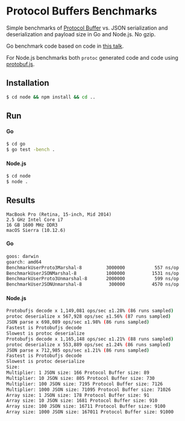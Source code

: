 # Protocol Buffers Benchmarks

Simple benchmarks of [Protocol Buffer](https://developers.google.com/protocol-buffers) vs. JSON serialization and deserialization and payload size in Go and Node.js. No gzip.

Go benchmark code based on code in [this talk](https://www.youtube.com/watch?v=27swR9HACWU).

For Node.js benchmarks both `protoc` generated code and code using [protobuf.js](https://github.com/dcodeIO/ProtoBuf.js/).

## Installation

```sh
$ cd node && npm install && cd ..
```

## Run

#### Go

```sh
$ cd go
$ go test -bench .
```

#### Node.js

```sh
$ cd node
$ node .
```

## Results

```
MacBook Pro (Retina, 15-inch, Mid 2014)
2.5 GHz Intel Core i7
16 GB 1600 MHz DDR3
macOS Sierra (10.12.6)
```

#### Go

```sh
goos: darwin
goarch: amd64
BenchmarkUserProto3Marshal-8     	 3000000	       557 ns/op
BenchmarkUserJSONMarshal-8       	 1000000	      1531 ns/op
BenchmarkUserProto3Unmarshal-8   	 2000000	       599 ns/op
BenchmarkUserJSONUnmarshal-8     	  300000	      4570 ns/op
```

#### Node.js

```sh
Protobufjs decode x 1,149,081 ops/sec ±1.28% (86 runs sampled)
protoc deserialize x 567,928 ops/sec ±1.56% (87 runs sampled)
JSON parse x 698,089 ops/sec ±1.98% (86 runs sampled)
Fastest is Protobufjs decode
Slowest is protoc deserialize
Protobufjs decode x 1,165,148 ops/sec ±1.21% (88 runs sampled)
protoc deserialize x 553,889 ops/sec ±1.24% (86 runs sampled)
JSON parse x 712,985 ops/sec ±1.21% (86 runs sampled)
Fastest is Protobufjs decode
Slowest is protoc deserialize
Size:
Multiplier: 1 JSON size: 166 Protocol Buffer size: 89
Multiplier: 10 JSON size: 805 Protocol Buffer size: 730
Multiplier: 100 JSON size: 7195 Protocol Buffer size: 7126
Multiplier: 1000 JSON size: 71095 Protocol Buffer size: 71026
Array size: 1 JSON size: 178 Protocol Buffer size: 91
Array size: 10 JSON size: 1681 Protocol Buffer size: 910
Array size: 100 JSON size: 16711 Protocol Buffer size: 9100
Array size: 1000 JSON size: 167011 Protocol Buffer size: 91000
```
